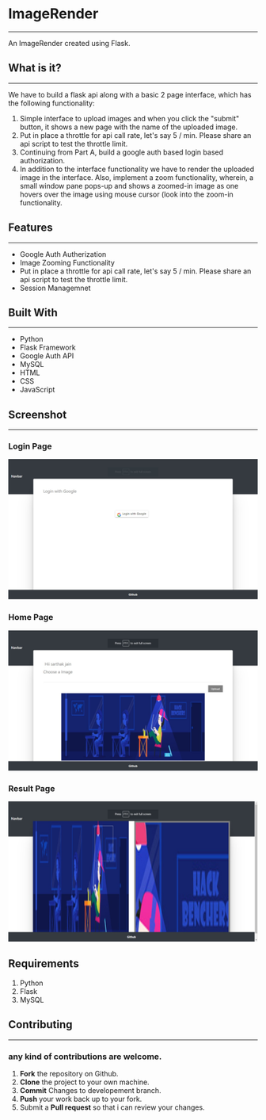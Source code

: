 ﻿#  ImageRender
***
An ImageRender created using Flask.

##  What is it?
---
We have to build a flask api along with a basic 2 page interface, which has the following functionality:
1. Simple interface to upload images and when you click the "submit" button, it shows a new page with the name of the uploaded image.
2. Put in place a throttle for api call rate, let's say 5 / min. Please share an api script to test the throttle limit.
3. Continuing from Part A, build a google auth based login based authorization. 
4. In addition to the interface functionality we have to render the uploaded image in the interface. Also, implement a zoom functionality, wherein, a small window pane pops-up and shows a zoomed-in image as one hovers over the image using mouse cursor (look into the zoom-in functionality. 

##  Features
---
*  Google Auth Autherization
*  Image Zooming Functionality
*  Put in place a throttle for api call rate, let's say 5 / min. Please share an api script to test the throttle limit.
*  Session Managemnet
##  Built With
***
*  Python
*  Flask Framework
*  Google Auth API
*  MySQL
*  HTML
*  CSS
*  JavaScript
##  Screenshot
***
### Login Page
![Login Page](https://github.com/XSarthakJain/Image_Randered/blob/master/images/Login.jpeg)
### Home Page
![Home Page](https://github.com/XSarthakJain/Image_Randered/blob/master/images/Home.jpeg)
### Result Page
![Result Page](https://github.com/XSarthakJain/Image_Randered/blob/master/images/Result.jpeg)
## Requirements
1. Python
2. Flask
3. MySQL


##  Contributing
***
###  any kind of contributions are welcome.
1.  **Fork** the repository on Github.
2.  **Clone** the project to your own machine.
3.  **Commit** Changes to developement branch.
4.  **Push** your work back up to your fork.
5.  Submit a **Pull request** so that i can review your changes.
